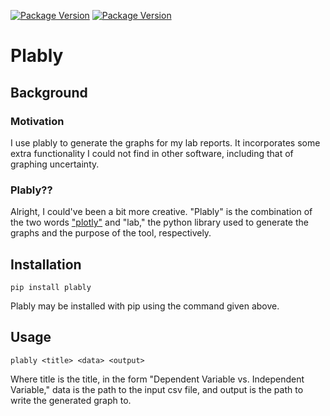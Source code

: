 [![Package Version](https://github.com/DhruvBisla/plably/workflows/Tests/badge.svg)](https://github.com/DhruvBisla/plably/actions/)
[![Package Version](https://img.shields.io/pypi/v/plably?color=success&label=pypi%20package&logo=PyPi
)](https://pypi.org/project/plably/)

# Plably

## Background

### Motivation
I use plably to generate the graphs for my lab reports. It incorporates some extra functionality I could not find in other software, including that of graphing uncertainty.

### Plably??
Alright, I could've been a bit more creative. "Plably" is the combination of the two words ["plotly"](https://github.com/plotly/plotly.py) and "lab," the python library used to generate the graphs and the purpose of the tool, respectively.

## Installation

```shell
pip install plably
```

Plably may be installed with pip using the command given above.

## Usage

```shell
plably <title> <data> <output>
```

Where title is the title, in the form "Dependent Variable vs. Independent Variable," data is the path to the input csv file, and output is the path to write the generated graph to.
